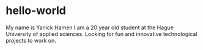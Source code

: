 # hello-world
My name is Yanick Hamen I am a 20 year old student at the Hague University of applied sciences. Looking for fun and innovative technological projects to work on.
